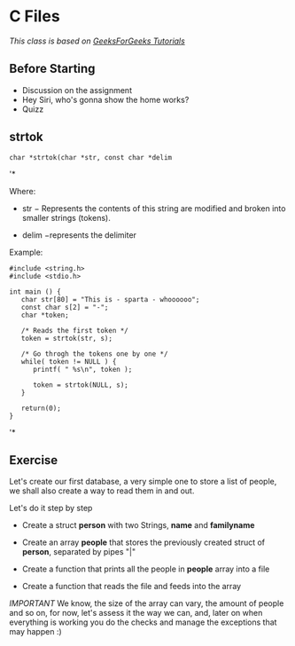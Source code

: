 # C Files
*This class is based on  [GeeksForGeeks Tutorials](https://www.geeksforgeeks.org/basics-file-handling-c/)*

## Before Starting

- Discussion on the assignment
- Hey Siri, who's gonna show the home works?
- Quizz

## strtok
    char *strtok(char *str, const char *delim

 '*

Where:

* str − Represents the contents of this string are modified and broken into smaller strings (tokens).

* delim −represents the delimiter

Example:

    #include <string.h>
    #include <stdio.h>

    int main () {
       char str[80] = "This is - sparta - whoooooo";
       const char s[2] = "-";
       char *token;

       /* Reads the first token */
       token = strtok(str, s);

       /* Go throgh the tokens one by one */
       while( token != NULL ) {
          printf( " %s\n", token );

          token = strtok(NULL, s);
       }

       return(0);
    }

'*

## Exercise
Let's create our first database, a very simple one to store a list of people, we shall also create a way to read them in and out.

Let's do it step by step

* Create a struct **person** with two Strings, **name** and **familyname**

* Create an array **people** that stores the previously created struct of **person**, separated by pipes "|"

* Create a function that prints all the people in **people** array into a file

* Create a function that reads the file and feeds into the array

*IMPORTANT*
We know, the size of the array can vary, the amount of people and so on, for now, let's assess it the way we can, and, later on when everything is working you do the checks and manage the exceptions that may happen :)

